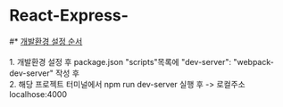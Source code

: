 # React-Express-

   #* [개발환경 설정 순서](http://slides.com/minjunkim-1/deck#/13/1)<br/>
   <br/>
      1. 개발환경 설정 후 package.json "scripts"목록에 "dev-server": "webpack-dev-server" 작성 후<br/>
      2. 해당 프로젝트 터미널에서 npm run dev-server 실행 후 -> 로컬주소 localhose:4000
